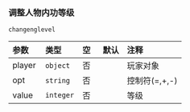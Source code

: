 ### 调整人物内功等级

`changenglevel`

| 参数   | 类型      | 空   | 默认 | 注释          |
| :----- | :-------- | :--- | :--- | :------------ |
| player | `object`  | 否   |      | 玩家对象      |
| opt    | `string`  | 否   |      | 控制符(=,+,-) |
| value  | `integer` | 否   |      | 等级          |

